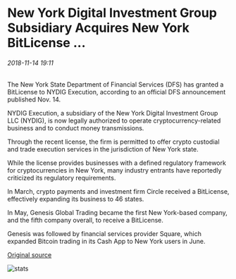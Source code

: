 # New York Digital Investment Group Subsidiary Acquires New York BitLicense ...

###### 2018-11-14 19:11

The New York State Department of Financial Services (DFS) has granted a BitLicense to NYDIG Execution, according to an official DFS announcement published Nov. 14.

NYDIG Execution, a subsidiary of the New York Digital Investment Group LLC (NYDIG), is now legally authorized to operate cryptocurrency-related business and to conduct money transmissions.

Through the recent license, the firm is permitted to offer crypto custodial and trade execution services in the jurisdiction of New York state.

While the license provides businesses with a defined regulatory framework for cryptocurrencies in New York, many industry entrants have reportedly criticized its regulatory requirements.

In March, crypto payments and investment firm Circle received a BitLicense, effectively expanding its business to 46 states.

In May, Genesis Global Trading became the first New York-based company, and the fifth company overall, to receive a BitLicense.

Genesis was followed by financial services provider Square, which expanded Bitcoin trading in its Cash App to New York users in June.

[Original source](https://cointelegraph.com/news/new-york-digital-investment-group-subsidiary-acquires-new-york-bitlicense)

![stats](https://c.statcounter.com/11760860/0/a89fa40b/1/ "stats")